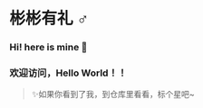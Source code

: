 # 彬彬有礼 ♂
### Hi! here is mine 👋
### 欢迎访问，Hello World！！
> ✨如果你看到了我，到仓库里看看，标个星吧~

<!--
**Zerben666/Zerben666** is a ✨ _special_ ✨ repository because its `README.md` (this file) appears on your GitHub profile.

Here are some ideas to get you started:

- 🔭 I’m currently working on ...
- 🌱 I’m currently learning ...
- 👯 I’m looking to collaborate on ...
- 🤔 I’m looking for help with ...
- 💬 Ask me about ...
- 📫 How to reach me: ...
- 😄 Pronouns: ...
- ⚡ Fun fact: ...
-->
